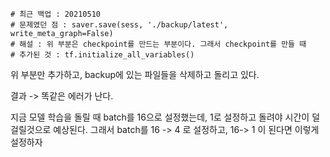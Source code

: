 
```
# 최근 백업 : 20210510
# 문제였던 점 : saver.save(sess, './backup/latest', write_meta_graph=False) 
# 해설 : 위 부분은 checkpoint를 만드는 부분이다. 그래서 checkpoint를 만들 때 
# 추가된 것 : tf.initialize_all_variables() 
```

위 부분만 추가하고, backup에 있는 파일들을 삭제하고 돌리고 있다. 

결과 -> 똑같은 에러가 난다.

지금 모델 학습을 돌릴 때 batch를 16으로 설정했는데, 1로 설정하고 돌려야 시간이 덜 걸릴것으로 예상된다. 
그래서 batch를 16 -> 4 로 설정하고, 16-> 1 이 된다면 이렇게 설정하자
